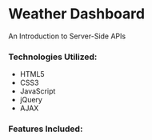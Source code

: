 # Weather Dashboard
An Introduction to Server-Side APIs

### Technologies Utilized:
* HTML5
* CSS3
* JavaScript
* jQuery
* AJAX

### Features Included: